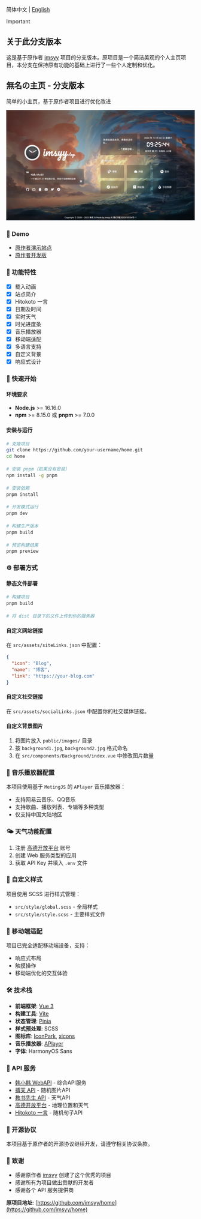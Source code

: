 简体中文 | [English](./README_EN.md)

> [!IMPORTANT]
> ## 关于此分支版本
> 这是基于原作者 [imsyy](https://github.com/imsyy/home) 项目的分支版本。原项目是一个简洁美观的个人主页项目，本分支在保持原有功能的基础上进行了一些个人定制和优化。
>

<p>
<strong><h2>無名の主页 - 分支版本</h2></strong>
简单的小主页，基于原作者项目进行优化改进
</p>

![無名の主页](/screenshots/main.jpg)

### 👀 Demo
- [原作者演示站点](https://www.imsyy.top)
- [原作者开发版](https://home-imsyy.vercel.app)

### 🎉 功能特性

- [x] 载入动画
- [x] 站点简介
- [x] Hitokoto 一言
- [x] 日期及时间
- [x] 实时天气
- [x] 时光进度条
- [x] 音乐播放器
- [x] 移动端适配
- [x] 多语言支持
- [x] 自定义背景
- [x] 响应式设计

### 🚀 快速开始

#### 环境要求

- **Node.js** >= 16.16.0
- **npm** >= 8.15.0 或 **pnpm** >= 7.0.0

#### 安装与运行

```bash
# 克隆项目
git clone https://github.com/your-username/home.git
cd home

# 安装 pnpm（如果没有安装）
npm install -g pnpm

# 安装依赖
pnpm install

# 开发模式运行
pnpm dev

# 构建生产版本
pnpm build

# 预览构建结果
pnpm preview
```

### ⚙️ 部署方式
#### 静态文件部署

```bash
# 构建项目
pnpm build

# 将 dist 目录下的文件上传到你的服务器
```

#### 自定义网站链接

在 `src/assets/siteLinks.json` 中配置：

```json
{
  "icon": "Blog",
  "name": "博客",
  "link": "https://your-blog.com"
}
```

#### 自定义社交链接

在 `src/assets/socialLinks.json` 中配置你的社交媒体链接。

#### 自定义背景图片

1. 将图片放入 `public/images/` 目录
2. 按 `background1.jpg`, `background2.jpg` 格式命名
3. 在 `src/components/Background/index.vue` 中修改图片数量

### 🎵 音乐播放器配置

本项目使用基于 `MetingJS` 的 `APlayer` 音乐播放器：

- 支持网易云音乐、QQ音乐
- 支持歌曲、播放列表、专辑等多种类型
- 仅支持中国大陆地区

### 🌤️ 天气功能配置

1. 注册 [高德开放平台](https://console.amap.com/dev/index) 账号
2. 创建 Web 服务类型的应用
3. 获取 API Key 并填入 `.env` 文件

### 🎨 自定义样式

项目使用 SCSS 进行样式管理：

- `src/style/global.scss` - 全局样式
- `src/style/style.scss` - 主要样式文件

### 📱 移动端适配

项目已完全适配移动端设备，支持：

- 响应式布局
- 触摸操作
- 移动端优化的交互体验

### 🛠️ 技术栈

- **前端框架**: [Vue 3](https://cn.vuejs.org/)
- **构建工具**: [Vite](https://vitejs.cn/)
- **状态管理**: [Pinia](https://pinia.vuejs.org/zh/)
- **样式预处理**: SCSS
- **图标库**: [IconPark](https://iconpark.oceanengine.com/), [xicons](https://xicons.org/)
- **音乐播放器**: [APlayer](https://aplayer.js.org/)
- **字体**: HarmonyOS Sans

### 📡 API 服务

- [韩小韩 WebAPI](https://api.vvhan.com/) - 综合API服务
- [搏天 API](https://api.btstu.cn/) - 随机图片API
- [教书先生 API](https://api.oioweb.cn/) - 天气API
- [高德开放平台](https://lbs.amap.com/) - 地理位置和天气
- [Hitokoto 一言](https://hitokoto.cn/) - 随机句子API

### 📄 开源协议

本项目基于原作者的开源协议继续开发，请遵守相关协议条款。

### 🙏 致谢

- 感谢原作者 [imsyy](https://github.com/imsyy) 创建了这个优秀的项目
- 感谢所有为项目做出贡献的开发者
- 感谢各个 API 服务提供商


**原项目地址**: [https://github.com/imsyy/home](https://github.com/imsyy/home)

